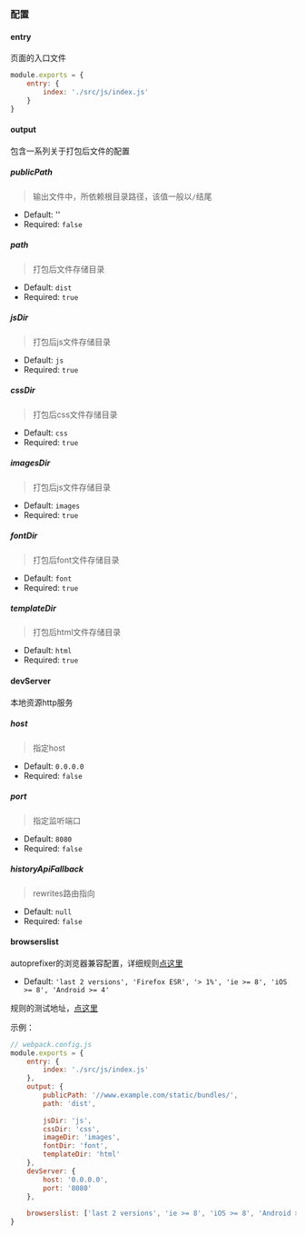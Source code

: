 ### 配置


#### entry

页面的入口文件

```javascript
module.exports = {
    entry: {
        index: './src/js/index.js'
    }
}
```





#### output

包含一系列关于打包后文件的配置



##### publicPath

> 输出文件中，所依赖根目录路径，该值一般以`/`结尾

- Default: ''
- Required: `false`

##### path

> 打包后文件存储目录

- Default: `dist`
- Required: `true`


##### jsDir

> 打包后js文件存储目录

- Default: `js`
- Required: `true`

##### cssDir

> 打包后css文件存储目录

- Default: `css`
- Required: `true`

##### imagesDir

> 打包后js文件存储目录

- Default: `images`
- Required: `true`

##### fontDir

> 打包后font文件存储目录

- Default: `font`
- Required: `true`

##### templateDir

> 打包后html文件存储目录

- Default: `html`
- Required: `true`




#### devServer

本地资源http服务

##### host

> 指定host

- Default: `0.0.0.0`
- Required: `false`

##### port

> 指定监听端口

- Default: `8080`
- Required: `false`

##### historyApiFallback

> rewrites路由指向

- Default: `null`
- Required: `false`




#### browserslist

autoprefixer的浏览器兼容配置，详细规则[点这里](https://github.com/ai/browserslist)

- Default: `'last 2 versions', 'Firefox ESR', '> 1%', 'ie >= 8', 'iOS >= 8', 'Android >= 4'`

规则的测试地址，[点这里](http://browserl.ist/?q=last+2+versions%2C+Firefox+ESR%2C+%3E+1%25%2C+ie+%3E%3D+8%2C+iOS+%3E%3D+8%2C+Android+%3E%3D+4)



示例：

```js
// webpack.config.js
module.exports = {
    entry: {
        index: './src/js/index.js'
    },
    output: {
        publicPath: '//www.example.com/static/bundles/',
    	path: 'dist',
    	
    	jsDir: 'js',
    	cssDir: 'css',
    	imageDir: 'images',
    	fontDir: 'font',
    	templateDir: 'html'
  	},
  	devServer: {
    	host: '0.0.0.0',
    	port: '8080'
  	},
    
  	browserslist: ['last 2 versions', 'ie >= 8', 'iOS >= 8', 'Android >= 4']
}
```

